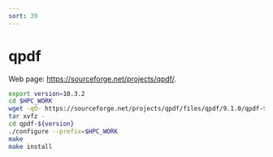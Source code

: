 ```yaml
---
sort: 39
---
```


# qpdf

Web page: https://sourceforge.net/projects/qpdf/.

```bash
export version=10.3.2
cd $HPC_WORK
wget -qO- https://sourceforge.net/projects/qpdf/files/qpdf/9.1.0/qpdf-${version}.tar.gz | \
tar xvfz -
cd qpdf-${version}
./configure --prefix=$HPC_WORK
make
make install
```
